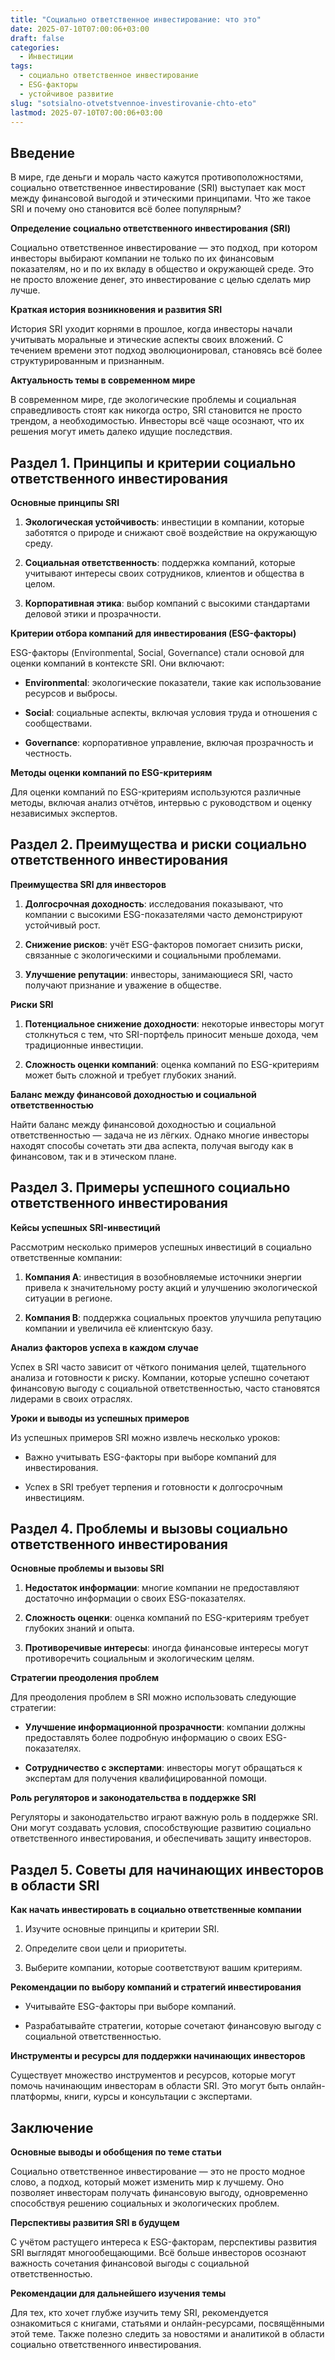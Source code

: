 ```yaml
---
title: "Социально ответственное инвестирование: что это"
date: 2025-07-10T07:00:06+03:00
draft: false
categories:
  - Инвестиции
tags:
  - социально ответственное инвестирование
  - ESG-факторы
  - устойчивое развитие
slug: "sotsialno-otvetstvennoe-investirovanie-chto-eto"
lastmod: 2025-07-10T07:00:06+03:00
---
```


## Введение

В мире, где деньги и мораль часто кажутся противоположностями, социально ответственное инвестирование (SRI) выступает как мост между финансовой выгодой и этическими принципами. Что же такое SRI и почему оно становится всё более популярным?

**Определение социально ответственного инвестирования (SRI)**

Социально ответственное инвестирование — это подход, при котором инвесторы выбирают компании не только по их финансовым показателям, но и по их вкладу в общество и окружающей среде. Это не просто вложение денег, это инвестирование с целью сделать мир лучше.

**Краткая история возникновения и развития SRI**

История SRI уходит корнями в прошлое, когда инвесторы начали учитывать моральные и этические аспекты своих вложений. С течением времени этот подход эволюционировал, становясь всё более структурированным и признанным.

**Актуальность темы в современном мире**

В современном мире, где экологические проблемы и социальная справедливость стоят как никогда остро, SRI становится не просто трендом, а необходимостью. Инвесторы всё чаще осознают, что их решения могут иметь далеко идущие последствия.

## Раздел 1. Принципы и критерии социально ответственного инвестирования

**Основные принципы SRI**

1. **Экологическая устойчивость**: инвестиции в компании, которые заботятся о природе и снижают своё воздействие на окружающую среду.

2. **Социальная ответственность**: поддержка компаний, которые учитывают интересы своих сотрудников, клиентов и общества в целом.

3. **Корпоративная этика**: выбор компаний с высокими стандартами деловой этики и прозрачности.

**Критерии отбора компаний для инвестирования (ESG-факторы)**

ESG-факторы (Environmental, Social, Governance) стали основой для оценки компаний в контексте SRI. Они включают:

- **Environmental**: экологические показатели, такие как использование ресурсов и выбросы.

- **Social**: социальные аспекты, включая условия труда и отношения с сообществами.

- **Governance**: корпоративное управление, включая прозрачность и честность.

**Методы оценки компаний по ESG-критериям**

Для оценки компаний по ESG-критериям используются различные методы, включая анализ отчётов, интервью с руководством и оценку независимых экспертов.

## Раздел 2. Преимущества и риски социально ответственного инвестирования

**Преимущества SRI для инвесторов**

1. **Долгосрочная доходность**: исследования показывают, что компании с высокими ESG-показателями часто демонстрируют устойчивый рост.

2. **Снижение рисков**: учёт ESG-факторов помогает снизить риски, связанные с экологическими и социальными проблемами.

3. **Улучшение репутации**: инвесторы, занимающиеся SRI, часто получают признание и уважение в обществе.

**Риски SRI**

1. **Потенциальное снижение доходности**: некоторые инвесторы могут столкнуться с тем, что SRI-портфель приносит меньше дохода, чем традиционные инвестиции.

2. **Сложность оценки компаний**: оценка компаний по ESG-критериям может быть сложной и требует глубоких знаний.

**Баланс между финансовой доходностью и социальной ответственностью**

Найти баланс между финансовой доходностью и социальной ответственностью — задача не из лёгких. Однако многие инвесторы находят способы сочетать эти два аспекта, получая выгоду как в финансовом, так и в этическом плане.

## Раздел 3. Примеры успешного социально ответственного инвестирования

**Кейсы успешных SRI-инвестиций**

Рассмотрим несколько примеров успешных инвестиций в социально ответственные компании:

1. **Компания A**: инвестиция в возобновляемые источники энергии привела к значительному росту акций и улучшению экологической ситуации в регионе.

2. **Компания B**: поддержка социальных проектов улучшила репутацию компании и увеличила её клиентскую базу.

**Анализ факторов успеха в каждом случае**

Успех в SRI часто зависит от чёткого понимания целей, тщательного анализа и готовности к риску. Компании, которые успешно сочетают финансовую выгоду с социальной ответственностью, часто становятся лидерами в своих отраслях.

**Уроки и выводы из успешных примеров**

Из успешных примеров SRI можно извлечь несколько уроков:

- Важно учитывать ESG-факторы при выборе компаний для инвестирования.

- Успех в SRI требует терпения и готовности к долгосрочным инвестициям.

## Раздел 4. Проблемы и вызовы социально ответственного инвестирования

**Основные проблемы и вызовы SRI**

1. **Недостаток информации**: многие компании не предоставляют достаточно информации о своих ESG-показателях.

2. **Сложность оценки**: оценка компаний по ESG-критериям требует глубоких знаний и опыта.

3. **Противоречивые интересы**: иногда финансовые интересы могут противоречить социальным и экологическим целям.

**Стратегии преодоления проблем**

Для преодоления проблем в SRI можно использовать следующие стратегии:

- **Улучшение информационной прозрачности**: компании должны предоставлять более подробную информацию о своих ESG-показателях.

- **Сотрудничество с экспертами**: инвесторы могут обращаться к экспертам для получения квалифицированной помощи.

**Роль регуляторов и законодательства в поддержке SRI**

Регуляторы и законодательство играют важную роль в поддержке SRI. Они могут создавать условия, способствующие развитию социально ответственного инвестирования, и обеспечивать защиту инвесторов.

## Раздел 5. Советы для начинающих инвесторов в области SRI

**Как начать инвестировать в социально ответственные компании**

1. Изучите основные принципы и критерии SRI.

2. Определите свои цели и приоритеты.

3. Выберите компании, которые соответствуют вашим критериям.

**Рекомендации по выбору компаний и стратегий инвестирования**

- Учитывайте ESG-факторы при выборе компаний.

- Разрабатывайте стратегии, которые сочетают финансовую выгоду с социальной ответственностью.

**Инструменты и ресурсы для поддержки начинающих инвесторов**

Существует множество инструментов и ресурсов, которые могут помочь начинающим инвесторам в области SRI. Это могут быть онлайн-платформы, книги, курсы и консультации с экспертами.

## Заключение

**Основные выводы и обобщения по теме статьи**

Социально ответственное инвестирование — это не просто модное слово, а подход, который может изменить мир к лучшему. Оно позволяет инвесторам получать финансовую выгоду, одновременно способствуя решению социальных и экологических проблем.

**Перспективы развития SRI в будущем**

С учётом растущего интереса к ESG-факторам, перспективы развития SRI выглядят многообещающими. Всё больше инвесторов осознают важность сочетания финансовой выгоды с социальной ответственностью.

**Рекомендации для дальнейшего изучения темы**

Для тех, кто хочет глубже изучить тему SRI, рекомендуется ознакомиться с книгами, статьями и онлайн-ресурсами, посвящёнными этой теме. Также полезно следить за новостями и аналитикой в области социально ответственного инвестирования.
